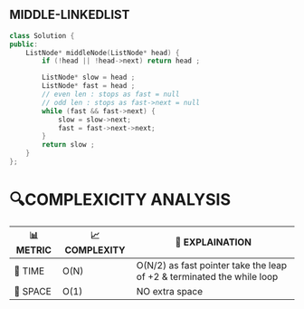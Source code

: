 ## MIDDLE-LINKEDLIST
```cpp
class Solution {
public:
    ListNode* middleNode(ListNode* head) {
        if (!head || !head->next) return head ;

        ListNode* slow = head ;
        ListNode* fast = head ;
        // even len : stops as fast = null
        // odd len : stops as fast->next = null
        while (fast && fast->next) {
            slow = slow->next;
            fast = fast->next->next;
        }
        return slow ;
    }
};
```

# 🔍COMPLEXICITY ANALYSIS

| 📊 METRIC  | 📈 COMPLEXITY	  |  🧩 EXPLAINATION |
|-----------|-------------|------------|
| 🧭 TIME  |    O(N) | O(N/2) as fast pointer take the leap of +2 & terminated the while loop |
| 🧠 SPACE |    O(1)        |NO extra space |
